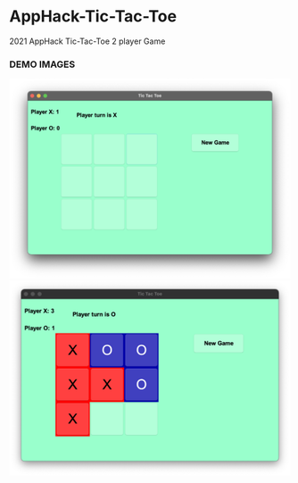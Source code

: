 # AppHack-Tic-Tac-Toe
2021 AppHack Tic-Tac-Toe 2 player Game 
### DEMO IMAGES
![](images/demo1.png)
![](images/demo2.png)

